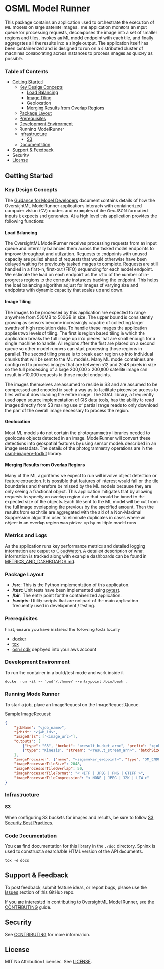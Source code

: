 # OSML Model Runner

This package contains an application used to orchestrate the execution of ML models on large satellite images. The
application monitors an input queue for processing requests, decomposes the image into a set of smaller regions and
tiles, invokes an ML model endpoint with each tile, and finally aggregates all the results into a single output. The
application itself has been containerized and is designed to run on a distributed cluster of machines collaborating
across instances to process images as quickly as possible.

### Table of Contents
* [Getting Started](#getting-started)
  * [Key Design Concepts](#key-design-concepts)
    * [Load Balancing](#load-balancing)
    * [Image Tiling](#image-tiling)
    * [Geolocation](#geolocation)
    * [Merging Results from Overlap Regions](#merging-results-from-overlap-regions)
  * [Package Layout](#package-layout)
  * [Prerequisites](prerequisites)
  * [Development Environment](#development-environment)
  * [Running ModelRunner](#running-modelrunner)
  * [Infrastructure](#infrastructure)
    * [S3](#s3)
  * [Documentation](#documentation)
* [Support & Feedback](#support--feedback)
* [Security](#security)
* [License](#license)


## Getting Started

### Key Design Concepts

The [Guidance for Model Developers](./GUIDE_FOR_MODEL_DEVELOPERS.md) document contains details of how the
OversightML ModelRunner applications interacts with containerized computer vision (CV) models and examples of the
GeoJSON formatted inputs it expects and generates. At a high level this application provides the following functions:

#### Load Balancing

The OversightML ModelRunner receives processing requests from an input queue and internally balances them across the
tasked model endpoints to improve throughput and utilization. Requests to endpoints with unused capacity are pulled
ahead of requests that would otherwise have been delayed waiting for previously tasked images to complete. Requests
are still handled in a first-in, first-out (FIFO) sequencing for each model endpoint. We estimate the load on each
endpoint as the ratio of the number of in-progress regions to the compute instances backing the endpoint. This helps
the load balancing algorithm adjust for images of varying size and endpoints with dynamic capacity that scales up
and down.

#### Image Tiling

The images to be processed by this application are expected to range anywhere from 500MB to 500GB in size. The upper
bound is consistently growing as sensors become increasingly capable of collecting larger swaths of high resolution
data. To handle these images the application applies two levels of tiling. The first is region based tiling in which the
application breaks the full image up into pieces that are small enough for a single machine to handle. All regions after
the first are placed on a second queue so other model runners can start processing those regions in parallel. The second
tiling phase is to break each region up into individual chunks that will be sent to the ML models. Many ML model
containers are configured to process images that are between 512 and 2048 pixels in size so the full processing of a
large 200,000 x 200,000 satellite image can result in >10,000 requests to those model endpoints.

The images themselves are assumed to reside in S3 and are assumed to be compressed and encoded in such a way as to
facilitate piecewise access to tiles without downloading the entire image. The GDAL library, a frequently used open
source implementation of GIS data tools, has the ability to read images directly from S3 making use of partial range
reads to only download the part of the overall image necessary to process the region.

#### Geolocation

Most ML models do not contain the photogrammetry libraries needed to geolocate objects detected in an
image. ModelRunner will convert these detections into geospatial features by using sensor models described
in an image metadata. The details of the photogrammetry operations are in the
[osml-imagery-toolkit](https://github.com/aws-solutions-library-samples/osml-imagery-toolkit) library.

#### Merging Results from Overlap Regions

Many of the ML algorithms we expect to run will involve object detection or feature extraction. It is possible that
features of interest would fall on the tile boundaries and therefore be missed by the ML models because they are only
seeing a fractional object. This application mitigates that by allowing requests to specify an overlap region size that
should be tuned to the expected size of the objects. Each tile sent to the ML model will be cut from the full image
overlapping the previous by the specified amount. Then the results from each tile are aggregated with the aid of a
Non-Maximal Suppression algorithm used to eliminate duplicates in cases where an object in an overlap region was picked
up by multiple model runs.

### Metrics and Logs

As the application runs key performance metrics and detailed logging information are output to [CloudWatch](https://aws.amazon.com/cloudwatch/).
A detailed description of what information is tracked along with example dashboards can be found in
[METRICS_AND_DASHBOARDS.md](./METRICS_AND_DASHBOARDS.md).

### Package Layout

* **/src**: This is the Python implementation of this application.
* **/test**: Unit tests have been implemented using [pytest](https://docs.pytest.org).
* **/bin**: The entry point for the containerized application.
* **/scripts**: Utility scripts that are not part of the main application frequently used in development / testing.

### Prerequisites

First, ensure you have installed the following tools locally

- [docker](https://nodejs.org/en)
- [tox](https://tox.wiki/en/latest/installation.html)
- [osml cdk](https://github.com/aws-solutions-library-samples/osml-cdk-constructs) deployed into your aws account

### Development Environment

To run the container in a build/test mode and work inside it.

```shell
docker run -it -v `pwd`/:/home/ --entrypoint /bin/bash .
```

### Running ModelRunner

To start a job, place an ImageRequest on the ImageRequestQueue.

Sample ImageRequest:
```json
{
    "jobName": "<job_name>",
    "jobId": "<job_id>",
    "imageUrls": ["<image_url>"],
    "outputs": [
        {"type": "S3", "bucket": "<result_bucket_arn>", "prefix": "<job_name>/"},
        {"type": "Kinesis", "stream": "<result_stream_arn>", "batchSize": 1000}
    ],
    "imageProcessor": {"name": "<sagemaker_endpoint>", "type": "SM_ENDPOINT"},
    "imageProcessorTileSize": 2048,
    "imageProcessorTileOverlap": 50,
    "imageProcessorTileFormat": "< NITF | JPEG | PNG | GTIFF >",
    "imageProcessorTileCompression": "< NONE | JPEG | J2K | LZW >"
}
```

### Infrastructure

#### S3
When configuring S3 buckets for images and results, be sure to follow [S3 Security Best Practices](https://docs.aws.amazon.com/AmazonS3/latest/userguide/security-best-practices.html).

### Code Documentation

You can find documentation for this library in the `./doc` directory. Sphinx is used to construct a searchable HTML
version of the API documents.

```shell
tox -e docs
```

## Support & Feedback

To post feedback, submit feature ideas, or report bugs, please use the [Issues](https://github.com/aws-solutions-library-samples/osml-model-runner/issues) section of this GitHub repo.

If you are interested in contributing to OversightML Model Runner, see the [CONTRIBUTING](CONTRIBUTING.md) guide.

## Security

See [CONTRIBUTING](CONTRIBUTING.md#security-issue-notifications) for more information.

## License

MIT No Attribution Licensed. See [LICENSE](LICENSE).

